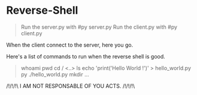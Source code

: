 # Reverse-Shell
> Run the server.py with #py server.py
> Run the client.py with #py client.py

When the client connect to the server, here you go. 

Here's a list of commands to run when the reverse shell is good.
> whoami
> pwd
> cd <folder> / <..>
> ls
> echo 'print('Hello World !')' > hello_world.py
> py ./hello_world.py
> mkdir <name>
> ...

/!\/!\/!\ I AM NOT RESPONSABLE OF YOU ACTS. /!\/!\/!\
